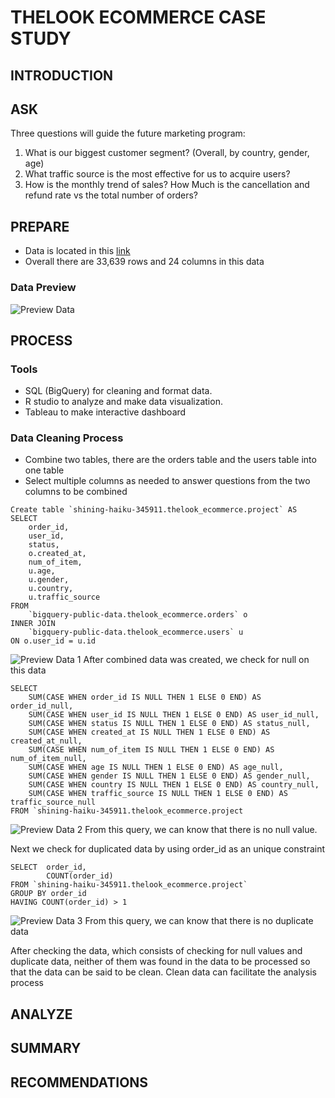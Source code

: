 # THELOOK ECOMMERCE CASE STUDY
## INTRODUCTION
## ASK
Three questions will guide the future marketing program:
1. What is our biggest customer segment? (Overall, by country, gender, age)
2. What traffic source is the most effective for us to acquire users?
3. How is the monthly trend of sales? How Much is the cancellation and refund rate vs the total number of orders?
## PREPARE
- Data is located in this [link](https://drive.google.com/drive/folders/10X9zeO-JUt40rIsY0y_tQwi6AYvqvMLG?usp=sharing)
- Overall there are 33,639 rows and 24 columns in this data
### Data Preview
![Preview Data](https://user-images.githubusercontent.com/103189217/163332934-8548a783-5379-41aa-8aef-e9136c47c8ca.PNG)
## PROCESS
### Tools
- SQL (BigQuery) for cleaning and format data.
- R studio to analyze and make data visualization.
- Tableau to make interactive dashboard
### Data Cleaning Process
- Combine two tables, there are the orders table and the users table into one table
- Select multiple columns as needed to answer questions from the two columns to be combined
```
Create table `shining-haiku-345911.thelook_ecommerce.project` AS
SELECT
    order_id,
    user_id,
    status,
    o.created_at,
    num_of_item,
    u.age,
    u.gender,
    u.country,
    u.traffic_source
FROM
    `bigquery-public-data.thelook_ecommerce.orders` o 
INNER JOIN
    `bigquery-public-data.thelook_ecommerce.users` u
ON o.user_id = u.id
```
![Preview Data 1](https://user-images.githubusercontent.com/103189217/163342106-c95ce682-b27e-42dd-8a7b-caaa09385eb2.PNG)
After combined data was created, we check for null on this data
```
SELECT
    SUM(CASE WHEN order_id IS NULL THEN 1 ELSE 0 END) AS order_id_null,
    SUM(CASE WHEN user_id IS NULL THEN 1 ELSE 0 END) AS user_id_null,
    SUM(CASE WHEN status IS NULL THEN 1 ELSE 0 END) AS status_null,
    SUM(CASE WHEN created_at IS NULL THEN 1 ELSE 0 END) AS created_at_null,
    SUM(CASE WHEN num_of_item IS NULL THEN 1 ELSE 0 END) AS num_of_item_null,
    SUM(CASE WHEN age IS NULL THEN 1 ELSE 0 END) AS age_null,
    SUM(CASE WHEN gender IS NULL THEN 1 ELSE 0 END) AS gender_null,
    SUM(CASE WHEN country IS NULL THEN 1 ELSE 0 END) AS country_null,
    SUM(CASE WHEN traffic_source IS NULL THEN 1 ELSE 0 END) AS traffic_source_null
FROM `shining-haiku-345911.thelook_ecommerce.project
```
![Preview Data 2](https://user-images.githubusercontent.com/103189217/163342517-e911964f-0532-4f30-af10-ca6a988ddcc3.PNG)
From this query, we can know that there is no null value.

Next we check for duplicated data by using order_id as an unique constraint
```
SELECT  order_id,
        COUNT(order_id)
FROM `shining-haiku-345911.thelook_ecommerce.project` 
GROUP BY order_id
HAVING COUNT(order_id) > 1
```
![Preview Data 3](https://user-images.githubusercontent.com/103189217/163344912-d2c119d4-6957-4440-aa9a-010fb735fbbb.PNG)
From this query, we can know that there is no duplicate data

After checking the data, which consists of checking for null values and duplicate data, neither of them was found in the data to be processed so that the data can be said to be clean. Clean data can facilitate the analysis process
## ANALYZE
## SUMMARY
## RECOMMENDATIONS
